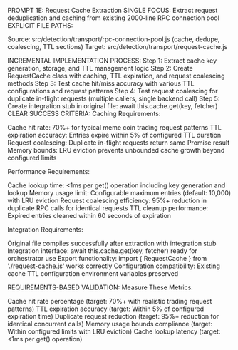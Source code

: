 PROMPT 1E: Request Cache Extraction
SINGLE FOCUS: Extract request deduplication and caching from existing 2000-line RPC connection pool
EXPLICIT FILE PATHS:

Source: src/detection/transport/rpc-connection-pool.js (cache, dedupe, coalescing, TTL sections)
Target: src/detection/transport/request-cache.js

INCREMENTAL IMPLEMENTATION PROCESS:
Step 1: Extract cache key generation, storage, and TTL management logic
Step 2: Create RequestCache class with caching, TTL expiration, and request coalescing methods
Step 3: Test cache hit/miss accuracy with various TTL configurations and request patterns
Step 4: Test request coalescing for duplicate in-flight requests (multiple callers, single backend call)
Step 5: Create integration stub in original file: await this.cache.get(key, fetcher)
CLEAR SUCCESS CRITERIA:
Caching Requirements:

Cache hit rate: 70%+ for typical meme coin trading request patterns
TTL expiration accuracy: Entries expire within 5% of configured TTL duration
Request coalescing: Duplicate in-flight requests return same Promise result
Memory bounds: LRU eviction prevents unbounded cache growth beyond configured limits

Performance Requirements:

Cache lookup time: <1ms per get() operation including key generation and lookup
Memory usage limit: Configurable maximum entries (default: 10,000) with LRU eviction
Request coalescing efficiency: 95%+ reduction in duplicate RPC calls for identical requests
TTL cleanup performance: Expired entries cleaned within 60 seconds of expiration

Integration Requirements:

Original file compiles successfully after extraction with integration stub
Integration interface: await this.cache.get(key, fetcher) ready for orchestrator use
Export functionality: import { RequestCache } from './request-cache.js' works correctly
Configuration compatibility: Existing cache TTL configuration environment variables preserved

REQUIREMENTS-BASED VALIDATION:
Measure These Metrics:

Cache hit rate percentage (target: 70%+ with realistic trading request patterns)
TTL expiration accuracy (target: Within 5% of configured expiration time)
Duplicate request reduction (target: 95%+ reduction for identical concurrent calls)
Memory usage bounds compliance (target: Within configured limits with LRU eviction)
Cache lookup latency (target: <1ms per get() operation)